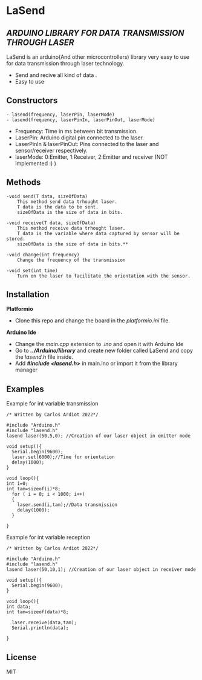 # LaSend
## _ARDUINO LIBRARY FOR DATA TRANSMISSION THROUGH LASER_



LaSend is an arduino(And other microcontrollers) library very easy to use for data transmission through laser technology. 

- Send and recive all kind of data . 
- Easy to use

## Constructors

    - lasend(frequency, laserPin, laserMode)
    - lasend(frequency, laserPinIn, laserPinOut, laserMode)

- Frequency: Time in ms between bit transmission.
- LaserPin: Arduino digital pin connected to the laser.
- LaserPinIn & laserPinOut: Pins connected to the laser and sensor/receiver respectively.
- laserMode: 0:Emitter, 1:Receiver, 2:Emitter and receiver (NOT implemented :) )


## Methods


    -void send(T data, sizeOfData)
        This method send data trhought laser.
        T data is the data to be sent.
        sizeOfData is the size of data in bits.
        
    -void receive(T data, sizeOfData)
        This method receive data trhought laser.
        T data is the variable where data captured by sensor will be stored.
        sizeOfData is the size of data in bits.**
        
    -void change(int frequency)
        Change the frequency of the transmission
        
    -void set(int time)
        Turn on the laser to facilitate the orientation with the sensor.

## Installation

__Platformio__
- Clone this repo and change the board in the *platformio.ini* file.

__Arduino Ide__
- Change the *main.cpp* extension to *.ino* and open it with Arduino Ide
- Go to ***../Arduino/library*** and create new folder called LaSend and copy the *lasend.h* file inside.
- Add ***#include <lasend.h>*** in main.ino  or import it from the library manager 

## Examples
Example for int variable transmission
```
/* Written by Carlos Ardiot 2022*/

#include "Arduino.h"
#include "lasend.h"
lasend laser(50,5,0); //Creation of our laser object in emitter mode

void setup(){
  Serial.begin(9600);
  laser.set(6000);//Time for orientation
  delay(1000);
}

void loop(){
int i=0;
int tam=sizeof(i)*8;
  for ( i = 0; i < 1000; i++)
  {
    laser.send(i,tam);//Data transmission
    delay(1000);
  }
  
}
``` 

Example for int variable reception
```
/* Written by Carlos Ardiot 2022*/

#include "Arduino.h"
#include "lasend.h"
lasend laser(50,10,1); //Creation of our laser object in receiver mode

void setup(){
  Serial.begin(9600);
}

void loop(){
int data;    
int tam=sizeof(data)*8;

  laser.receive(data,tam);
  Serial.println(data);
  
}
``` 





## License

MIT
